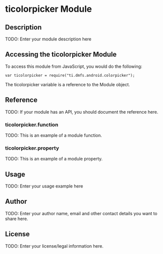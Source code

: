 # ticolorpicker Module

## Description

TODO: Enter your module description here

## Accessing the ticolorpicker Module

To access this module from JavaScript, you would do the following:

    var ticolorpicker = require("ti.dmfs.android.colorpicker");

The ticolorpicker variable is a reference to the Module object.

## Reference

TODO: If your module has an API, you should document
the reference here.

### ticolorpicker.function

TODO: This is an example of a module function.

### ticolorpicker.property

TODO: This is an example of a module property.

## Usage

TODO: Enter your usage example here

## Author

TODO: Enter your author name, email and other contact
details you want to share here.

## License

TODO: Enter your license/legal information here.
